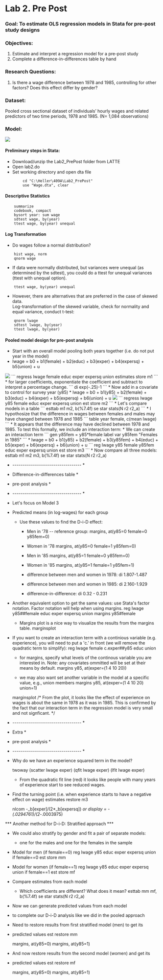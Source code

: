 # Lab 2. Pre Post

### Goal: To estimate OLS regression models in Stata for pre-post study designs

### Objectives: 
1. Estimate and interpret a regression model for a pre-post study
2. Complete a difference-in-differences table by hand

### Research Questions: 
1. Is there a wage difference between 1978 and 1985, controlling for other factors? Does this effect differ by gender?

### Dataset: 
Pooled cross sectional dataset of individuals’ hourly wages and related predictors of two time periods, 1978 and 1985. (N= 1,084 observations)

### Model:
<img src="http://latex.codecogs.com/gif.latex?Log%28wage%29%20%3D%20B_0%20&plus;%20B_1y85%20&plus;%20B_2female%20&plus;%20B_3y85*female%20&plus;%20B_4educ%20&plus;%20B_5exper%20&plus;%20B_6expersq%20&plus;%20B_7union%20&plus;%20u" />

#### Preliminary steps in Stata:  
* Download/unzip the Lab2_PrePost folder from LATTE  
* Open lab2.do  
* Set working directory and open dta file
```
        cd "C:\Heller\409A\Lab2_PrePost"  
        use "Wage.dta", clear 
```
#### Descriptive Statistics
```
	summarize
	codebook, compact
	bysort year: sum wage
	sdtest wage, by(year)
	ttest wage, by(year) unequal
```
#### Log Transformation
* Do wages follow a normal distribution? 
```
	hist wage, norm
	qnorm wage
```
* If data were normally distributed, but variances were unequal (as determined by the sdtest), you could do a ttest for unequal variances (ttest with unequal option).
```
	ttest wage, by(year) unequal
```
* However, there are alternatives that are preferred in the case of skewed data.  
Log-transformation of the skewed variable, check for normality and equal variance, conduct t-test:
```
	qnorm lwage
	sdtest lwage, by(year)
	ttest lwage, by(year)
```
#### Pooled model design for pre-post analysis
* Start with an overall model pooling both years together (i.e. do not put year in the model)
* lwage = b0 + b1(female) + b2(educ) + b3(exper) + b4(expersq) + b5(union) + u
<img src="http://latex.codecogs.com/gif.latex?Log%28wage%29%20%3D%20B_0%20&plus;%20B_1female%20&plus;%20B_2educ%20&plus;%20B_3exper%20&plus;%20B_4expersq%20&plus;%20B_5union%20&plus;%20u" />  
```
	regress lwage female educ exper expersq union
	estimates store m1
```
* for larger coefficients, exponentiate the coefficient and subtract to interpret a percentage change. 
```
	di exp(-.25)-1
```
* Now add in a covariate to control for survey year (y85)
* lwage = b0 + b1(y85) + b2(female) + b3(educ) + b4(exper) + b5(expersq) + b6(union) + u
<img src="http://latex.codecogs.com/gif.latex?Log%28wage%29%20%3D%20B_0%20&plus;%20B_1y85%20&plus;%20B_2female%20&plus;%20B_3educ%20&plus;%20B_4exper%20&plus;%20B_5expersq%20&plus;%20B_6union%20&plus;%20u" />  
```
	regress lwage y85 female educ exper expersq union
	est store m2
```
* Let's compare models in a table  
```
	esttab m1 m2, b(%7.4f) se star stats(N r2 r2_a)
```
* I hypothosize that the difference in wages between females and males may have changed between 1978 and 1985
```
	table year female, c(mean lwage)
```
* It appears that the difference may have declined between 1978 and 1985. To test this formally, we include an interaction term:
* We can create an interaction term
```
	gen y85fem = y85*female
	label var y85fem "Females in 1985"
```
* lwage = b0 + b1(y85) + b2(female) + b3(y85fem) + b4(educ) + b5(exper) + b6(expersq) + b6(union) + u
```
	reg lwage y85 female y85fem educ exper expersq union 
	est store m3
```
* Now compare all three models:
	esttab m1 m2 m3, b(%7.4f) se star stats(N r2 r2_a)
	
* ----------------------------------- *
* 	Difference-in-differences table   *
*    pre-post analysis                *
* ----------------------------------- *
	
* Let's focus on Model 3

* Predicted means (in log-wages) for each group
	
	* Use these values to find the D-i-D effect:

		* Men in '78 -- reference group:
		margins, at(y85=0 female=0 y85fem=0)

		* Women in '78
		margins, at(y85=0 female=1 y85fem=0)

		* Men in '85
		margins, at(y85=1 female=0 y85fem=0)

		* Women in '85
		margins, at(y85=1 female=1 y85fem=1)
	
		* difference between men and women in 1978:
			di 1.807-1.487
		* difference between men and women in 1985:
			di 2.160-1.929
		* difference-in-difference:
			di 0.32 - 0.231
		
* Another equivalent option to get the same values: use Stata's factor notation. Factor notation will help when using margins.
	reg lwage y85##female educ exper expersq union 
	margins y85#female
		
	* Margins plot is a nice way to visualize the results from the margins table.
		marginsplot 

* If you want to create an interaction term with a continious variable (e.g. experience), you will need to put a 'c.' in front (we will remove the quadratic term to simplify): 
	reg lwage female c.exper##y85 educ union 
	
	* for margins, specify what levels of the continous variable you are interested in. Note: any covariates ommitted will be set at their means by default.
	margins y85, at(exper=(1 4 10 20))
	
	* we may also want set another variable in the model at a specific value, e.g., union members
	margins y85, at(exper=(1 4 10 20) union=1)
		
	marginsplot
		/* From the plot, it looks like the effect of experience on wages is about the same in 1978 as it was in 1985.
			This is confirmed by the fact that our interaction term in the regression model is very small and not signficant. */

* ----------------------------------- *
* 	 Extra					          *
*    pre-post analysis                *
* ----------------------------------- *

* Why do we have an experience squared term in the model? 
	
	twoway (scatter lwage exper) (qfit lwage exper) (lfit lwage exper)

	* From the quadratic fit line (red) it looks like people with many years of experience start to see reduced wages.
		
* Find the turning point (i.e. when experience starts to have a negative effect on wage)
	estimates restore m3
	
	nlcom -_b[exper]/(2*_b[expersq])
	*or 
	display = -(.0294761)/(2*-.0003975)


*** Another method for D-i-D: Stratified approach ***

* We could also stratify by gender and fit a pair of separate models:
	* one for the males and one for the females in the sample

* Model for men (if female==0)
	reg lwage y85 educ exper expersq union if female==0
	est store mm

* Model for women (if female==1)
	reg lwage y85 educ exper expersq union if female==1
	est store mf

* Compare estimates from each model
	* Which coefficients are different? What does it mean?
	esttab mm mf, b(%7.4f) se star stats(N r2 r2_a)

* Now we can generate predicted values from each model
* to complete our D-i-D analysis like we did in the pooled approach

* Need to restore results from first stratified model (men) to get its
* predicted values
	est restore mm

	margins, at(y85=0)
	margins, at(y85=1)

* And now restore results from the second model (women) and get its
* predicted values
	est restore mf

	margins, at(y85=0)
	margins, at(y85=1)
